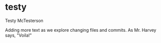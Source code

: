 # testy
Testy McTesterson

Adding more text as we explore changing files and commits.
As Mr. Harvey says, "Voila!"
